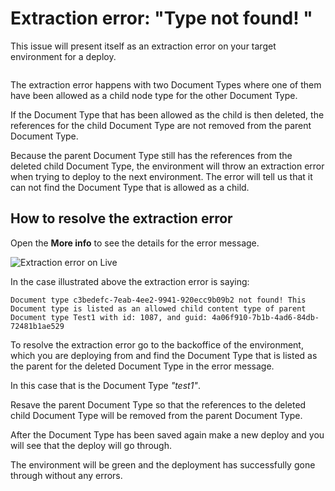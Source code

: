 # Extraction error: "Type not found! "

This issue will present itself as an extraction error on your target environment for a deploy.

<figure><img src="../../.gitbook/assets/image (56).png" alt=""><figcaption></figcaption></figure>

The extraction error happens with two Document Types where one of them have been allowed as a child node type for the other Document Type.

If the Document Type that has been allowed as the child is then deleted, the references for the child Document Type are not removed from the parent Document Type.

Because the parent Document Type still has the references from the deleted child Document Type, the environment will throw an extraction error when trying to deploy to the next environment. The error will tell us that it can not find the Document Type that is allowed as a child.

## How to resolve the extraction error

Open the **More info** to see the details for the error message.

![Extraction error on Live](../../troubleshooting/deployments/images/Extraction_Error.png)

In the case illustrated above the extraction error is saying:

```
Document type c3bedefc-7eab-4ee2-9941-920ecc9b09b2 not found! This Document type is listed as an allowed child content type of parent Document type Test1 with id: 1087, and guid: 4a06f910-7b1b-4ad6-84db-72481b1ae529
```

To resolve the extraction error go to the backoffice of the environment, which you are deploying from and find the Document Type that is listed as the parent for the deleted Document Type in the error message.

In this case that is the Document Type _"test1"_.

Resave the parent Document Type so that the references to the deleted child Document Type will be removed from the parent Document Type.

After the Document Type has been saved again make a new deploy and you will see that the deploy will go through.

The environment will be green and the deployment has successfully gone through without any errors.

